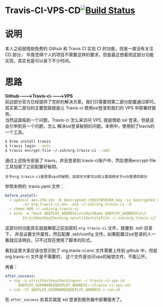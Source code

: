 Travis-CI-VPS-CD[![Build Status][travis-image]][travis-url]
================

# 说明
本人之前就借助免费的 Github 和 Travis CI 实现 CI 的功能，但是一直没有关注 CD 部分，
毕竟觉得个人的项目不需要这样的要求，但是最近想着把这部分功能实现，其实也是可以省下不少时间。

# 思路    
**Github---->Travis-ci---->VPS**  
前边部分官方已经提供了完好的解决方案，我们只需要把第二部分配置通过即可。其实第二部分的主要思路就是让 
Travis-ci 使用ssl登录到我们的 VPS 中部署好服务。  
当然这面临到一个问题，Travis-ci 怎么来访问 VPS, 就是借助 ssl 登录。但是这会引申到另一个问题，怎么
解决ssl登录秘钥的问题。本例中，使用到了travis的一个工具。    

```bash
$ brew install travis 
$ travis login --auto 
$ travis encrypt-file ~/.ssh/org.travis-ci --add 
```

通过上述指令安装了 travis，并且登录到 travis-ci账户中，然后使用encrypt-file工具加密了之前配置好秘钥。         

`关于org.travis-ci是登录vps的秘钥，这部分大家可以网上查找相关于ssh登录的部分`

参照本例的 .travis.yaml 文件：

```yaml
before_install:
  - openssl aes-256-cbc -K $encrypted_c35b3785930d_key -iv $encrypted_c35b3785930d_iv
        -in org.travis-ci.enc -out ~/.ssh/org.travis-ci -d
  - chmod 600 ~/.ssh/org.travis-ci
  - echo -e "Host $DEPLOY_ADDRESS\n\tHostName $DEPLOY_ADDRESS\n\t
        StrictHostKeyChecking no\n\tIdentityFile ~/.ssh/org.travis-ci" >> ~/.ssh/config
```
这部分的功能其实就是解密之前加密的 `org.travis-ci` 文件，放置到 .ssh 目录下，
并且设置文件属性，然后配置 .ssh/config 文件。如果配置过ssl登录的人一看就应该明白，只不过现在使用了脚本的形式。

看到这里大家应该也意识到了 org.travis-ci.enc 文件需要上传到 github 中，但是 org.travis-ci 文件是不需要的，
这个文件是访问vps的秘钥文件，不能公开。

再看：
```yaml
after_success:
  - scp -o stricthostkeychecking=no -r travis-ci-vps-cd
      $DEPLOY_USERNAME@$DEPLOY_ADDRESS:~/travis-ci-vps-cd/
  - ssh -tt $DEPLOY_USERNAME@$DEPLOY_ADDRESS < run.sh
```
在 `after_success` 处其实就是 ssl 登录到服务器中部署服务了。


[travis-image]: https://api.travis-ci.org/KevinBaiSg/travis-vps-ci-cd.svg?branch=master
[travis-url]: https://travis-ci.org/KevinBaiSg/travis-vps-ci-cd




